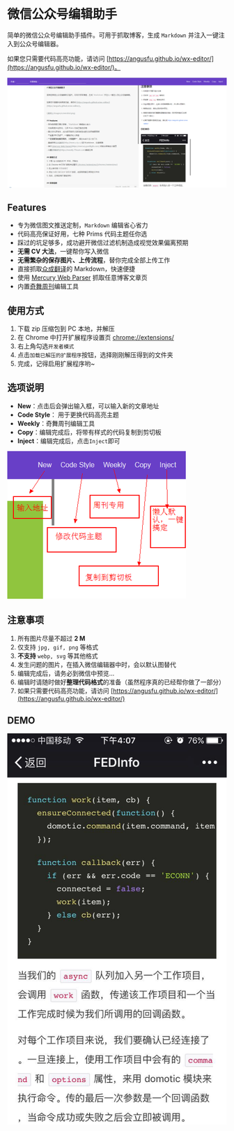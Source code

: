 # 微信公众号编辑助手

简单的微信公众号编辑助手插件。可用于抓取博客，生成 `Markdown` 并注入一键注入到公众号编辑器。

如果您只需要代码高亮功能，请访问 [https://angusfu.github.io/wx-editor/](https://angusfu.github.io/wx-editor/)。

![截图](./images/screenshot.png)

## Features
- 专为微信图文推送定制，`Markdown` 编辑省心省力
- 代码高亮保证好用，七种 Prims 代码主题任你选
- 踩过的坑足够多，成功避开微信过滤机制造成视觉效果偏离预期
- **无需 CV 大法**，一键帮你写入微信
- **无需繁杂的保存图片、上传流程**，替你完成全部上传工作
- 直接抓取[众成翻译](http://www.zcfy.cc/)的 Markdown，快速便捷
- 使用 [Mercury Web Parser](https://mercury.postlight.com/) 抓取任意博客文章页
- 内置[奇舞周刊](https://weekly.75team.com)编辑工具

## 使用方式
1. 下载 zip 压缩包到 PC 本地，并解压
2. 在 Chrome 中打开扩展程序设置页 [chrome://extensions/](chrome://extensions/)
3. 右上角勾选`开发者模式`
4. 点击`加载已解压的扩展程序`按钮，选择刚刚解压得到的文件夹
5. 完成，记得启用扩展程序哟~

## 选项说明
- **New**：点击后会弹出输入框，可以输入新的文章地址
- **Code Style**： 用于更换代码高亮主题
- **Weekly**：奇舞周刊编辑工具
- **Copy**：编辑完成后，将带有样式的代码复制到剪切板
- **Inject**：编辑完成后，点击`Inject`即可

![截图](./images/intro.png)

## 注意事项
1. 所有图片尽量不超过 **2 M**
2. 仅支持 `jpg, gif, png` 等格式
3. **不支持** `webp, svg` 等其他格式
4. 发生问题的图片，在插入微信编辑器中时，会以默认图替代
5. 编辑完成后，请务必到微信中预览...
6. 编辑时请随时做好**整理代码格式**的准备（虽然程序真的已经帮你做了一部分）
7. 如果只需要代码高亮功能，请访问 [https://angusfu.github.io/wx-editor/](https://angusfu.github.io/wx-editor/)

## DEMO

![微信图文效果](./images/demo.jpg)
